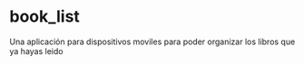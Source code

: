 # book_list
Una aplicación para dispositivos moviles para poder organizar los libros que ya hayas leido
